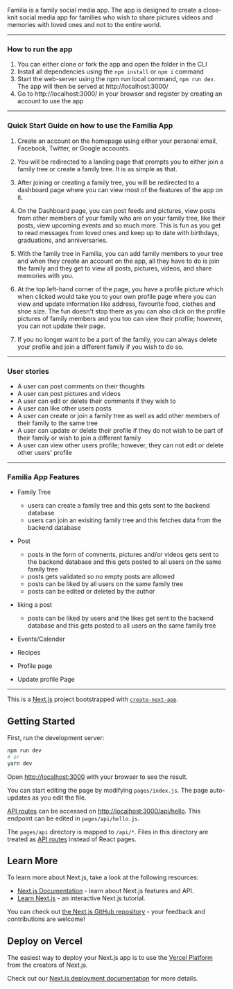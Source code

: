 Familia is a family social media app. The app is designed to create a close-knit social media app for families who wish to share pictures videos and memories with loved ones and not to the entire world.

---
### How to run the app

1. You can either clone or fork the app and open the folder in the CLI
2. Install all dependencies using the `npm install` or `npm i` command
3. Start the web-server using the npm run local command, `npm run dev`. The app will then be served at http://localhost:3000/
4. Go to http://localhost:3000/ in your browser and register by creating an account to use the app

---
### Quick Start Guide on how to use the Familia App

1. Create an account on the homepage using either your personal email, Facebook, Twitter, or Google accounts.
 
3. You will be redirected to a landing page that prompts you to either join a family tree or create a family tree. It is as simple as that.
 
5. After joining or creating a family tree, you will be redirected to a dashboard page where you can view most of the features of the app on it.
 
7. On the Dashboard page, you can post feeds and pictures, view posts from other members of your family who are on your family tree, like their posts, view upcoming events and so much more. This is fun as you get to read messages from loved ones and keep up to date with birthdays, graduations, and anniversaries.
 
9. With the family tree in Familia, you can add family members to your tree and when they create an account on the app, all they have to do is join the family and they get to view all posts, pictures, videos, and share memories with you.
 
11. At the top left-hand corner of the page, you have a profile picture which when clicked would take you to your own profile page where you can view and update information like address, favourite food, clothes and shoe size. The fun doesn't stop there as you can also click on the profile pictures of family members and you too can view their profile; however, you can not update their page.
 
13. If you no longer want to be a part of the family, you can always delete your profile and join a different family if you wish to do so.

---
### User stories
- A user can post comments on their thoughts
- A user can post pictures and videos 
- A user can edit or delete their comments if they wish to
- A user can like other users posts
- A user can create or join a family tree as well as add other members of their family to the same tree
- A user can update or delete their profile if they do not wish to be part of their family or wish to join a different family
- A user can view other users profile; however, they can not edit or delete other users' profile

---

### Familia App Features

- Family Tree
  - users can create a family tree and this gets sent to the backend database 
  - users can join an exisiting family tree and this fetches data from the backend database 

- Post
  - posts in the form of comments, pictures and/or videos gets sent to the backend database and this gets         posted to all users on the same family tree
  - posts gets validated so no empty posts are allowed
  - posts can be liked by all users on the same family tree
  - posts can be edited or deleted by the author

- liking a post
  - posts can be liked by users and the likes get sent to the backend database and this gets posted to all users on the same family tree

- Events/Calender
- Recipes
- Profile page
- Update profile Page

---







This is a [Next.js](https://nextjs.org/) project bootstrapped with [`create-next-app`](https://github.com/vercel/next.js/tree/canary/packages/create-next-app).

## Getting Started

First, run the development server:

```bash
npm run dev
# or
yarn dev
```

Open [http://localhost:3000](http://localhost:3000) with your browser to see the result.

You can start editing the page by modifying `pages/index.js`. The page auto-updates as you edit the file.

[API routes](https://nextjs.org/docs/api-routes/introduction) can be accessed on [http://localhost:3000/api/hello](http://localhost:3000/api/hello). This endpoint can be edited in `pages/api/hello.js`.

The `pages/api` directory is mapped to `/api/*`. Files in this directory are treated as [API routes](https://nextjs.org/docs/api-routes/introduction) instead of React pages.

## Learn More

To learn more about Next.js, take a look at the following resources:

- [Next.js Documentation](https://nextjs.org/docs) - learn about Next.js features and API.
- [Learn Next.js](https://nextjs.org/learn) - an interactive Next.js tutorial.

You can check out [the Next.js GitHub repository](https://github.com/vercel/next.js/) - your feedback and contributions are welcome!

## Deploy on Vercel

The easiest way to deploy your Next.js app is to use the [Vercel Platform](https://vercel.com/new?utm_medium=default-template&filter=next.js&utm_source=create-next-app&utm_campaign=create-next-app-readme) from the creators of Next.js.

Check out our [Next.js deployment documentation](https://nextjs.org/docs/deployment) for more details.
